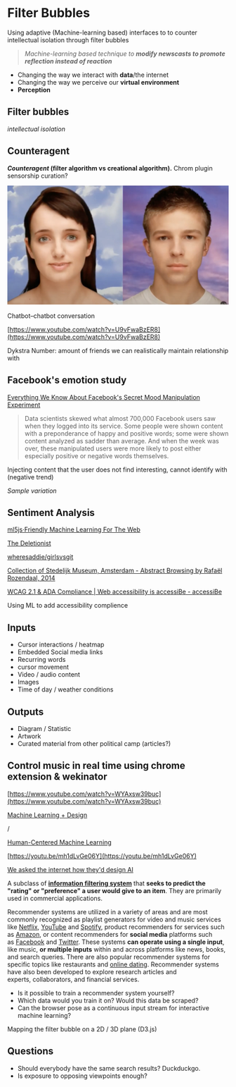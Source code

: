 # Filter Bubbles

Using adaptive (Machine-learning based) interfaces to to counter intellectual isolation through filter bubbles

> *Machine-learning based technique to **modify newscasts to promote reflection instead of reaction***

- Changing the way we interact with **data**/the internet
- Changing the way we perceive our **virtual environment**
- **Perception**

## Filter bubbles

*intellectual isolation*

[](https://en.wikipedia.org/wiki/Filter_bubble)

## Counteragent

***Counteragent* (filter algorithm vs creational algorithm).** Chrom plugin sensorship curation?

[](https://veravandeseyp.com/the-conditions-of-privacy/)

![../Research%20Human-Computer%20Interaction%200b7fcba9016f4f16b82e4308b5c9d5a9/Notes%20on%20AI%20UI%20keynote%20by%20Chris%20Minnick%201df439d70b80449581ab147d3482c9b1/Bildschirmfoto_2020-09-02_um_11.52.48.png](../Research%20Human-Computer%20Interaction%200b7fcba9016f4f16b82e4308b5c9d5a9/Notes%20on%20AI%20UI%20keynote%20by%20Chris%20Minnick%201df439d70b80449581ab147d3482c9b1/Bildschirmfoto_2020-09-02_um_11.52.48.png)

Chatbot–chatbot conversation

[https://www.youtube.com/watch?v=U9vFwaBzER8](https://www.youtube.com/watch?v=U9vFwaBzER8)

Dykstra Number: amount of friends we can realistically maintain relationship with

## Facebook's emotion study

[Everything We Know About Facebook's Secret Mood Manipulation Experiment](https://www.theatlantic.com/technology/archive/2014/06/everything-we-know-about-facebooks-secret-mood-manipulation-experiment/373648/)

> Data scientists skewed what almost 700,000 Facebook users saw when they logged into its service. Some people were shown content with a preponderance of happy and positive words; some were shown content analyzed as sadder than average. And when the week was over, these manipulated users were more likely to post either especially positive or negative words themselves.

Injecting content that the user does not find interesting, cannot identify with (negative trend)

*Sample variation*

## Sentiment Analysis

[ml5js·Friendly Machine Learning For The Web](https://ml5js.org/reference/api-Sentiment/)

[The Deletionist](https://thedeletionist.com/)

[wheresaddie/girlsvsgit](https://github.com/wheresaddie/girlsvsgit)

[Collection of Stedelijk Museum, Amsterdam - Abstract Browsing by Rafaël Rozendaal, 2014](http://abstractbrowsing.net/)

[](https://veravandeseyp.com/the-conditions-of-privacy/)

[WCAG 2.1 & ADA Compliance | Web accessibility is accessiBe - accessiBe](https://accessibe.com/?ref=producthunt)

Using ML to add accessibility complience

## Inputs

- Cursor interactions / heatmap
- Embedded Social media links
- Recurring words
- cursor movement
- Video / audio content
- Images
- Time of day / weather conditions

## Outputs

- Diagram / Statistic
- Artwork
- Curated material from other political camp (articles?)

## Control music in real time using chrome extension & wekinator

[https://www.youtube.com/watch?v=WYAxsw39buc](https://www.youtube.com/watch?v=WYAxsw39buc)

[Machine Learning + Design](https://machinelearning.design)

/

[Human-Centered Machine Learning](https://medium.com/google-design/human-centered-machine-learning-a770d10562cd)

[https://youtu.be/mh1dLvGe06Y](https://youtu.be/mh1dLvGe06Y)

[We asked the internet how they'd design AI](https://medium.com/space10/we-asked-the-internet-how-theyd-design-ai-ea70a073a5f)

A subclass of [**information filtering system**](https://en.wikipedia.org/wiki/Information_filtering_system) that **seeks to predict the "rating" or "preference" a user would give to an item**. They are primarily used in commercial applications.

Recommender systems are utilized in a variety of areas and are most commonly recognized as playlist generators for video and music services like [Netflix](https://en.wikipedia.org/wiki/Netflix), [YouTube](https://en.wikipedia.org/wiki/YouTube) and [Spotify](https://en.wikipedia.org/wiki/Spotify), product recommenders for services such as [Amazon](https://en.wikipedia.org/wiki/Amazon_(company)), or content recommenders for **social media** platforms such as [Facebook](https://en.wikipedia.org/wiki/Facebook) and [Twitter](https://en.wikipedia.org/wiki/Twitter). These systems **can operate using a single input**, like music, **or multiple inputs** within and across platforms like news, books, and search queries. There are also popular recommender systems for specific topics like restaurants and [online dating](https://en.wikipedia.org/wiki/Online_dating). Recommender systems have also been developed to explore research articles and experts, collaborators, and financial services.

- Is it possible to train a recommender system yourself?
- Which data would you train it on? Would this data be scraped?
- Can the browser pose as a continuous input stream for interactive machine learning?

Mapping the filter bubble on a 2D / 3D plane (D3.js)

## Questions

- Should everybody have the same search results? Duckduckgo.
- Is exposure to opposing viewpoints enough?